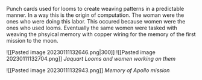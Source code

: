 Punch cards used for looms to create weaving patterns in a predictable manner. In a way this is the origin of computation. The woman were the ones who were doing this labor. This occured because women were the ones who used looms. Eventually the same women were tasked with weaving the phsyical memory with copper wiring for the memory of the first mission to the moon.

![[Pasted image 20230111132646.png|300]]
![[Pasted image 20230111132704.png]]
*Jaquart Looms and women working on them*

![[Pasted image 20230111132943.png]]
*Memory of Apollo mission*

